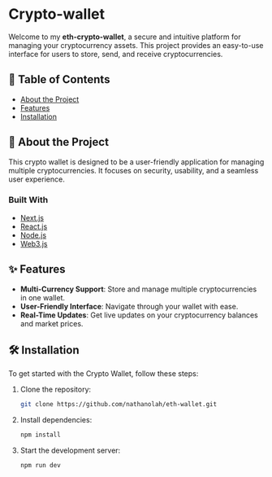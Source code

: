 # Crypto-wallet

Welcome to my **eth-crypto-wallet**, a secure and intuitive platform for managing your cryptocurrency assets. This project provides an easy-to-use interface for users to store, send, and receive cryptocurrencies.

## 📖 Table of Contents

- [About the Project](#about-the-project)
- [Features](#features)
- [Installation](#installation)

## 🌟 About the Project

This crypto wallet is designed to be a user-friendly application for managing multiple cryptocurrencies. It focuses on security, usability, and a seamless user experience.

### Built With

- [Next.js](https://nextjs.org/)
- [React.js](https://reactjs.org/)
- [Node.js](https://nodejs.org/)
- [Web3.js](https://web3js.readthedocs.io/)

## ✨ Features

- **Multi-Currency Support**: Store and manage multiple cryptocurrencies in one wallet.
- **User-Friendly Interface**: Navigate through your wallet with ease.
- **Real-Time Updates**: Get live updates on your cryptocurrency balances and market prices.

## 🛠️ Installation

To get started with the Crypto Wallet, follow these steps:

1. Clone the repository:
   ```bash
   git clone https://github.com/nathanolah/eth-wallet.git
   ```

2. Install dependencies:
   ```bash
   npm install
   ```

3. Start the development server:
   ```bash
   npm run dev
   ```
